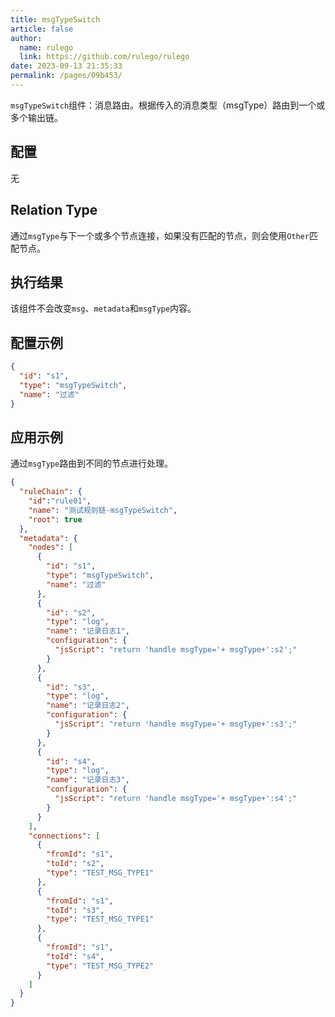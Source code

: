 ```yaml
---
title: msgTypeSwitch
article: false
author: 
  name: rulego
  link: https://github.com/rulego/rulego
date: 2023-09-13 21:35:33
permalink: /pages/09b453/
---
```


`msgTypeSwitch`组件：消息路由。根据传入的消息类型（msgType）路由到一个或多个输出链。

## 配置

无

## Relation Type

通过`msgType`与下一个或多个节点连接，如果没有匹配的节点，则会使用`Other`匹配节点。

## 执行结果

该组件不会改变`msg`、`metadata`和`msgType`内容。

## 配置示例

```json
{
  "id": "s1",
  "type": "msgTypeSwitch",
  "name": "过滤"
}
```

## 应用示例

通过`msgType`路由到不同的节点进行处理。
```json
{
  "ruleChain": {
    "id":"rule01",
    "name": "测试规则链-msgTypeSwitch",
    "root": true
  },
  "metadata": {
    "nodes": [
      {
        "id": "s1",
        "type": "msgTypeSwitch",
        "name": "过滤"
      },
      {
        "id": "s2",
        "type": "log",
        "name": "记录日志1",
        "configuration": {
          "jsScript": "return 'handle msgType='+ msgType+':s2';"
        }
      },
      {
        "id": "s3",
        "type": "log",
        "name": "记录日志2",
        "configuration": {
          "jsScript": "return 'handle msgType='+ msgType+':s3';"
        }
      },
      {
        "id": "s4",
        "type": "log",
        "name": "记录日志3",
        "configuration": {
          "jsScript": "return 'handle msgType='+ msgType+':s4';"
        }
      }
    ],
    "connections": [
      {
        "fromId": "s1",
        "toId": "s2",
        "type": "TEST_MSG_TYPE1"
      },
      {
        "fromId": "s1",
        "toId": "s3",
        "type": "TEST_MSG_TYPE1"
      },
      {
        "fromId": "s1",
        "toId": "s4",
        "type": "TEST_MSG_TYPE2"
      }
    ]
  }
}
```